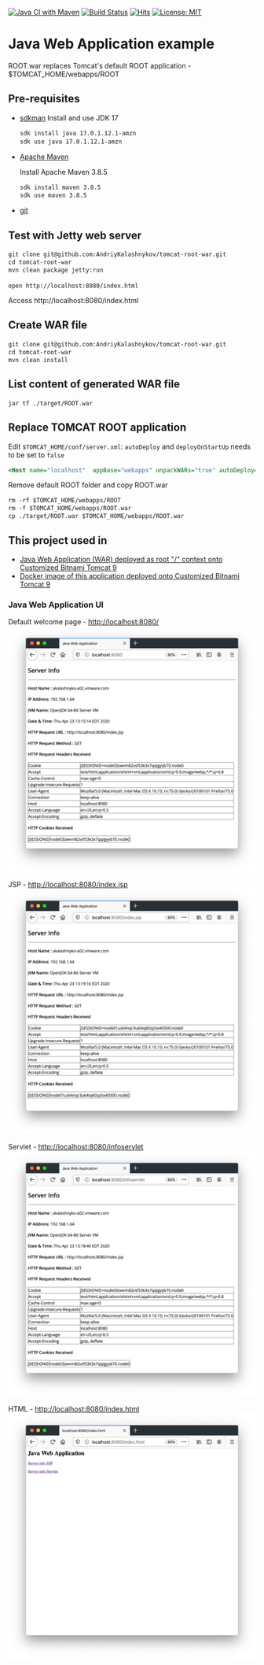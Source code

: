 [![Java CI with Maven](https://github.com/AndriyKalashnykov/tomcat-root-war/actions/workflows/maven.yml/badge.svg)](https://github.com/AndriyKalashnykov/tomcat-root-war/actions/workflows/maven.yml)
[![Build Status](https://travis-ci.org/AndriyKalashnykov/tomcat-root-war.svg?branch=master)](https://travis-ci.org/AndriyKalashnykov/tomcat-root-war)
[![Hits](https://hits.seeyoufarm.com/api/count/incr/badge.svg?url=https%3A%2F%2Fgithub.com%2FAndriyKalashnykov%2Ftomcat-root-war&count_bg=%2333CD56&title_bg=%23555555&icon=&icon_color=%23E7E7E7&title=hits&edge_flat=false)](https://hits.seeyoufarm.com)
[![License: MIT](https://img.shields.io/badge/License-MIT-yellow.svg)](https://opensource.org/licenses/MIT)
# Java Web Application example

ROOT.war replaces Tomcat's default ROOT application - $TOMCAT_HOME/webapps/ROOT

## Pre-requisites

* [sdkman](https://sdkman.io/install)
  Install and use JDK 17

  ```bash
  sdk install java 17.0.1.12.1-amzn
  sdk use java 17.0.1.12.1-amzn
  ```
* [Apache Maven](https://maven.apache.org/install.html)

  Install Apache Maven 3.8.5

    ```bash
    sdk install maven 3.8.5
    sdk use maven 3.8.5
    ```
* [git](https://git-scm.com/book/en/v2/Getting-Started-Installing-Git)

## Test with Jetty web server

```shell
git clone git@github.com:AndriyKalashnykov/tomcat-root-war.git
cd tomcat-root-war
mvn clean package jetty:run

open http://localhost:8080/index.html
```

Access http://localhost:8080/index.html

## Create WAR file

```shell
git clone git@github.com:AndriyKalashnykov/tomcat-root-war.git
cd tomcat-root-war
mvn clean install
```

## List content of generated WAR file

```shell
jar tf ./target/ROOT.war
```
## Replace TOMCAT ROOT application

Edit `$TOMCAT_HOME/conf/server.xml`: `autoDeploy` and `deployOnStartUp` needs to be set to `false`

```xml
<Host name="localhost"  appBase="webapps" unpackWARs="true" autoDeploy="false" deployOnStartUp="false">
```

Remove default ROOT folder and copy ROOT.war
```shell
rm -rf $TOMCAT_HOME/webapps/ROOT
rm -f $TOMCAT_HOME/webapps/ROOT.war
cp ./target/ROOT.war $TOMCAT_HOME/webapps/ROOT.war
```

## This project used in
* [Java Web Application (WAR) deployed as root "/" context onto Customized Bitnami Tomcat 9](https://github.com/AndriyKalashnykov/bitnami-tomcat9-jdk18-root-war)
* [Docker image of this application deployed onto Customized Bitnami Tomcat 9](https://hub.docker.com/r/andriykalashnykov/bitnami-tomcat9-jdk18-root-war)

### Java Web Application UI

Default welcome page -  [http://localhost:8080/](http://localhost:8080/)
![index.html](images/http-8080-root.png)

JSP - [http://localhost:8080/index.jsp](http://localhost:8080/index.jsp)
![infoservlet](images/http-8080-index-jsp.png)

Servlet - [http://localhost:8080/infoservlet](http://localhost:8080/infoservlet)
![infoservlet](images/http-8080-infoservlet.png)

HTML - [http://localhost:8080/index.html](http://localhost:8080/index.html)
![infoservlet](images/http-8080-index-html.png)

